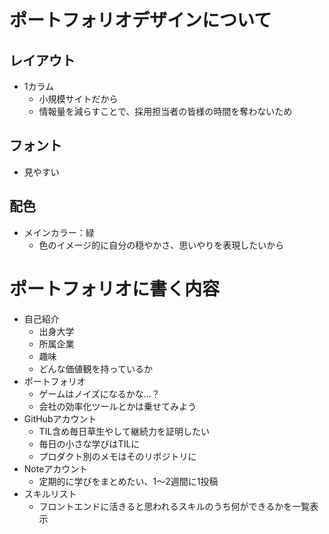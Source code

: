 # ポートフォリオデザインについて
## レイアウト
- 1カラム
  - 小規模サイトだから
  - 情報量を減らすことで、採用担当者の皆様の時間を奪わないため
## フォント
- 見やすい
## 配色
- メインカラー：緑
  - 色のイメージ的に自分の穏やかさ、思いやりを表現したいから

# ポートフォリオに書く内容
- 自己紹介
  - 出身大学
  - 所属企業
  - 趣味
  - どんな価値観を持っているか
- ポートフォリオ
  - ゲームはノイズになるかな…？
  - 会社の効率化ツールとかは乗せてみよう
- GitHubアカウント
  - TIL含め毎日草生やして継続力を証明したい
  - 毎日の小さな学びはTILに
  - プロダクト別のメモはそのリポジトリに
- Noteアカウント
  - 定期的に学びをまとめたい、1～2週間に1投稿
- スキルリスト
  - フロントエンドに活きると思われるスキルのうち何ができるかを一覧表示
